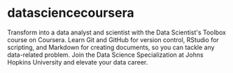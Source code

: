 # datasciencecoursera
Transform into a data analyst and scientist with the Data Scientist's Toolbox course on Coursera. Learn Git and GitHub for version control, RStudio for scripting, and Markdown for creating documents, so you can tackle any data-related problem. Join the Data Science Specialization at Johns Hopkins University and elevate your data career.
